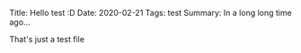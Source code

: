 Title: Hello test :D
Date: 2020-02-21
Tags: test
Summary: In a long long time ago...

That's just a test file
